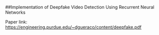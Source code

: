 ##Implementation of Deepfake Video Detection Using Recurrent Neural Networks

Paper link: https://engineering.purdue.edu/~dgueraco/content/deepfake.pdf